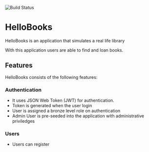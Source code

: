 ![Build Status](https://travis-ci.org/benfluleck/HelloBooks.svg?branch=Travisrepo)

# HelloBooks

HelloBooks is an application that simulates a real life library

With this application users are able to find and loan books.

## Features
HelloBooks consists of the following features:

### Authentication
- It uses JSON Web Token (JWT) for authentication.
- Token is generated when the user login
- User is assigned a bronze level role on authentication
- Admin User is pre-seeded into the application with administrative priviledges

###  Users
- Users can register